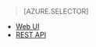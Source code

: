 
> [AZURE.SELECTOR]
- [Web UI](/documentation/articles/hdinsight-hadoop-manage-ambari/)
- [REST API](/documentation/articles/hdinsight-hadoop-manage-ambari-rest-api/)

